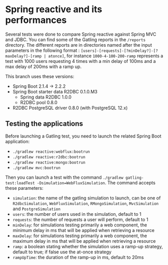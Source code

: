 # Spring reactive and its performances

Several tests were done to compare Spring reactive against Spring MVC and JDBC. You can find some of the Gatling reports in the 
`/reports` directory. The different reports are in directories named after the input parameters in the following format : 
`[users]-[requests]-[?minDelay?]-[?maxDelay?]-[ramp | atonce]`, for instance `1000-4-100-200-ramp` represents a test with 1000 users 
requesting 4 times with a min delay of 100ms and a max delay of 200ms with a ramp up.    

This branch uses these versions:
- Spring Boot 2.1.4 -> 2.2.2
- Spring Boot starter data R2DBC 0.1.0.M3
    - Spring data R2DBC 1.0.0
    - R2DBC pool 0.8.0
- R2DBC PostgreSQL driver 0.8.0 (with PostgreSQL 12.x)      

## Testing the applications

Before launching a Gatling test, you need to launch the related Spring Boot application:
- `./gradlew reactive:webflux:bootrun`
- `./gradlew reactive:r2dbc:bootrun`
- `./gradlew reactive:mongo:bootrun`
- `./gradlew mvc:bootrun` 

Then you can launch a test with the command `./gradlew gatling-test:loadTest -Dsimulation=WebFluxSimulation`. 
The command accepts these parameters:
- `simulation`: the name of the gatling simulation to launch, can be one of `R2dbcSimulation`, `WebFluxSimulation`, `RMongoSimulation`, `MvcSimulation` and `PostgreSimulation`
- `users`: the number of users used in the simulation, default to 1
- `requests`: the number of requests a user will perform, default to 1
- `minDelay`: for simulations testing primarily a web component, the minimum delay in ms that will be applied when retrieving a resource
- `maxDelay`: for simulations testing primarily a web component, the maximum delay in ms that will be applied when retrieving a resource
- `ramp`: a boolean stating whether the simulation uses a ramp-up strategy, default to true; if false use the at-once strategy
- `rampUpTime`: the duration of the ramp-up in ms, default to 20ms 
